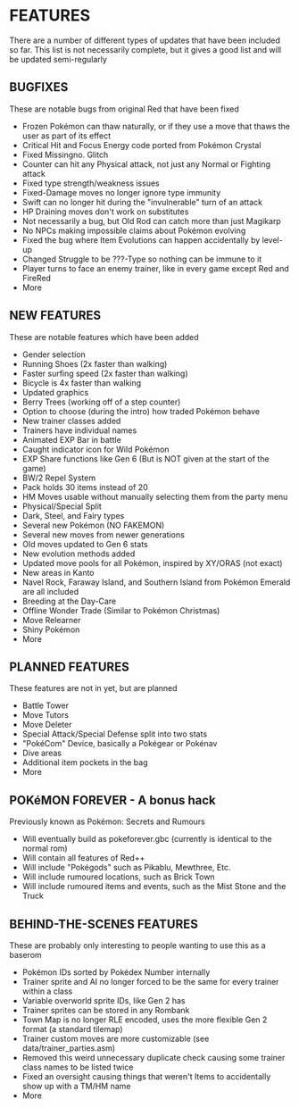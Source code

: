 # FEATURES
There are a number of different types of updates that have been included so far.
This list is not necessarily complete, but it gives a good list and will be updated semi-regularly

## BUGFIXES
These are notable bugs from original Red that have been fixed

* Frozen Pokémon can thaw naturally, or if they use a move that thaws the user as part of its effect
* Critical Hit and Focus Energy code ported from Pokémon Crystal
* Fixed Missingno. Glitch
* Counter can hit any Physical attack, not just any Normal or Fighting attack
* Fixed type strength/weakness issues
* Fixed-Damage moves no longer ignore type immunity
* Swift can no longer hit during the "invulnerable" turn of an attack
* HP Draining moves don't work on substitutes
* Not necessarily a bug, but Old Rod can catch more than just Magikarp
* No NPCs making impossible claims about Pokémon evolving
* Fixed the bug where Item Evolutions can happen accidentally by level-up
* Changed Struggle to be ???-Type so nothing can be immune to it
* Player turns to face an enemy trainer, like in every game except Red and FireRed
* More


## NEW FEATURES
These are notable features which have been added

* Gender selection
* Running Shoes (2x faster than walking)
* Faster surfing speed (2x faster than walking)
* Bicycle is 4x faster than walking
* Updated graphics
* Berry Trees (working off of a step counter)
* Option to choose (during the intro) how traded Pokémon behave
* New trainer classes added
* Trainers have individual names
* Animated EXP Bar in battle
* Caught indicator icon for Wild Pokémon
* EXP Share functions like Gen 6 (But is NOT given at the start of the game)
* BW/2 Repel System
* Pack holds 30 items instead of 20
* HM Moves usable without manually selecting them from the party menu
* Physical/Special Split
* Dark, Steel, and Fairy types
* Several new Pokémon (NO FAKEMON)
* Several new moves from newer generations
* Old moves updated to Gen 6 stats
* New evolution methods added
* Updated move pools for all Pokémon, inspired by XY/ORAS (not exact)
* New areas in Kanto
* Navel Rock, Faraway Island, and Southern Island from Pokémon Emerald are all included
* Breeding at the Day-Care
* Offline Wonder Trade (Similar to Pokémon Christmas)
* Move Relearner
* Shiny Pokémon
* More


## PLANNED FEATURES
These features are not in yet, but are planned

* Battle Tower
* Move Tutors
* Move Deleter
* Special Attack/Special Defense split into two stats
* "PokéCom" Device, basically a Pokégear or Pokénav
* Dive areas
* Additional item pockets in the bag
* More


## POKéMON FOREVER - A bonus hack
Previously known as Pokémon: Secrets and Rumours

* Will eventually build as pokeforever.gbc (currently is identical to the normal rom)
* Will contain all features of Red++
* Will include "Pokégods" such as Pikablu, Mewthree, Etc.
* Will include rumoured locations, such as Brick Town
* Will include rumoured items and events, such as the Mist Stone and the Truck


## BEHIND-THE-SCENES FEATURES
These are probably only interesting to people wanting to use this as a baserom

* Pokémon IDs sorted by Pokédex Number internally
* Trainer sprite and AI no longer forced to be the same for every trainer within a class
* Variable overworld sprite IDs, like Gen 2 has
* Trainer sprites can be stored in any Rombank
* Town Map is no longer RLE encoded, uses the more flexible Gen 2 format (a standard tilemap)
* Trainer custom moves are more customizable (see data/trainer_parties.asm)
* Removed this weird unnecessary duplicate check causing some trainer class names to be listed twice
* Fixed an oversight causing things that weren't Items to accidentally show up with a TM/HM name 
* More
